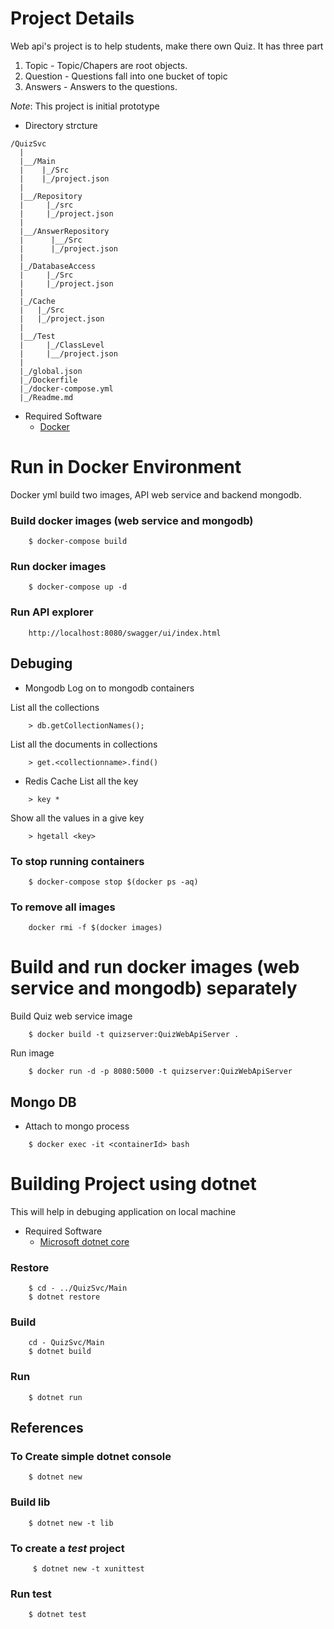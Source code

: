 # Project Details
Web api's project is to help students, make there own Quiz.
It has three part
   1. Topic - Topic/Chapers are root objects.
   2. Question - Questions fall into one bucket of topic
   3. Answers - Answers to the questions. 

*Note*: This project is initial prototype 

*   Directory strcture
```
/QuizSvc
  |
  |__/Main
  |    |_/Src
  |    |_/project.json
  |
  |__/Repository
  |     |_/src
  |     |_/project.json
  |
  |__/AnswerRepository
  |      |__/Src
  |      |_/project.json
  |
  |_/DatabaseAccess
  |     |_/Src
  |     |_/project.json
  |
  |_/Cache
  |   |_/Src
  |   |_/project.json
  |
  |__/Test
  |     |_/ClassLevel
  |     |__/project.json
  |
  |_/global.json
  |_/Dockerfile
  |_/docker-compose.yml
  |_/Readme.md

```
* Required Software 
    - [Docker](https://www.docker.com/)

# Run in Docker Environment
Docker yml build two images, API web service and backend mongodb.

### Build docker images (web service and mongodb)
```
    $ docker-compose build
```

### Run docker images
```
    $ docker-compose up -d
```

### Run API explorer
```
    http://localhost:8080/swagger/ui/index.html
```



## Debuging
* Mongodb 
Log on to mongodb containers

List all the collections
```
    > db.getCollectionNames();
```

List all the documents in collections
```
    > get.<collectionname>.find()
```


* Redis Cache
List all the key
```
    > key *
```
Show all the values in a give key 
```
    > hgetall <key>
```

### To stop running containers
```
    $ docker-compose stop $(docker ps -aq) 
```

### To remove all images
```
    docker rmi -f $(docker images)
```

# Build and run docker images (web service and mongodb) separately 

Build Quiz web service image
```
    $ docker build -t quizserver:QuizWebApiServer .
```

Run image
```
    $ docker run -d -p 8080:5000 -t quizserver:QuizWebApiServer
```

## Mongo DB
* Attach to mongo process
```
    $ docker exec -it <containerId> bash
```

# Building Project using dotnet 
This will help in debuging application on local machine

* Required Software
    - [Microsoft dotnet core](https://www.microsoft.com/net/core) 

### Restore 

```
    $ cd - ../QuizSvc/Main
    $ dotnet restore
```

### Build 
```
    cd - QuizSvc/Main
    $ dotnet build
```
### Run
```
    $ dotnet run
```
## References 
### To Create simple dotnet console
```
    $ dotnet new 
```
### Build lib
```
    $ dotnet new -t lib
```
### To create a *test* project
```
     $ dotnet new -t xunittest
```
###   Run test
```
    $ dotnet test
```